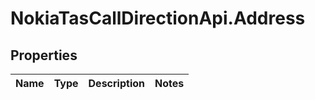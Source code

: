 # NokiaTasCallDirectionApi.Address

## Properties
Name | Type | Description | Notes
------------ | ------------- | ------------- | -------------



